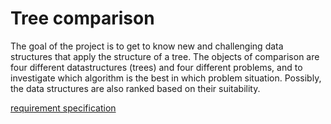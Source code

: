 
# Tree comparison

The goal of the project is to get to know new and challenging data structures that apply the structure of a tree. The objects of comparison are four different datastructures (trees) and four different problems, and to investigate which algorithm is the best in which problem situation. Possibly, the data structures are also ranked based on their suitability.

[requirement specification](https://github.com/r-elsa/treecomparison/blob/master/documentation/requirements.md)

